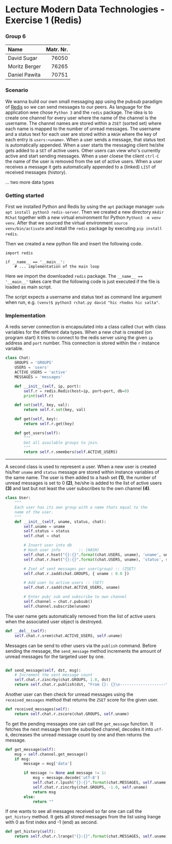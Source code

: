 # Lecture Modern Data Technologies - Exercise 1 (Redis)

### Group 6

| Name | Matr. Nr. |
|:-----|----------:|
| David Sugar | 76050 |
| Moritz Berger| 76265 |
| Daniel Pawita| 70751 |

### Scenario

We wanna build our own small messaging app using the pubsub paradigm
of [Redis](https://redis.io/) so we can send messages to our peers. As
language for the application wee chose `Python 3` and the
`redis` package. The idea is to create one channel for every user
where the name of the channel is the username. The channel names are
stored within a `ZSET` (sorted set) where each name is mapped to the
number of unread messages. The username and a status text for each user are stored 
within a `HASH` where the key of each entry is `users:<uname>`. When
a user sends a message, that status text is automatically appended. When a user
starts the messaging client he/she gets added to a `SET` of active users. Other
users can view who's currently active and start sending messages. When a user
cloese the client `ctrl-C` the name of the user is removed from the set of
active users. When a user receives a message it gets automatically appended
to a (linked) `LIST` of received messages (history).

... two more data types

### Getting started

First we installed Python and Redis by using the `apt` package manager
`sudo apt install python3 redis-server`. Then we created a new directory `mkdir RChat`
together with a new virtual environment for Python `Python3 -m venv venv`.
After that we sourced the virtual environment `source venv/bin/activate`
and install the `redis` package by executing `pip install redis`.

Then we created a new python file and insert the following code.

```
import redis

if __name__ == '__main__':
    # ... implementation of the main loop
```

Here we import the downloaded `redis` package. The `__name__ == '__main__'`
takes care that the following code is just executed if the file
is loaded as main script.

The script expects a username and status text as command line argument when run,
e.g. `(venv)$ python3 rchat.py david "hic rhodos hic salta"`.

### Implementation

A redis server connection is encapsulated into a class called `Chat` with
class variables for the different data types. When a new chat
is created (on program start) it tries to connect to the redis server
using the given `ip` address and `port` number. This connection is stored
within the `r` instance variable.

```python
class Chat:
    GROUPS = 'GROUPS'
    USERS = 'users'
    ACTIVE_USERS = 'active'
    MESSAGES = 'messages'

    def __init__(self, ip, port):
        self.r = redis.Redis(host=ip, port=port, db=0)
        print(self.r)

    def set(self, key, val):
        return self.r.set(key, val)

    def get(self, key):
        return self.r.get(key)

    def get_users(self):
        """
        Get all available groups to join.
        """
        return self.r.smembers(self.ACTIVE_USERS)
```

---

A second class is used to represent a user. When a new user is created
his/her `uname` and `status` message are stored within instance variables
of the same name. The user is then added to a hash set __(1)__, the number
of unread messages is set to 0 __(2)__, he/she is added to the list of
active users __(3)__ and last but not least the user subscribes to the own
channel __(4)__.


```python
class User:
    """
    Each user has its own group with a name thats equal to the
    name of the user.
    """
    def __init__(self, uname, status, chat):
        self.uname = uname
        self.status = status
        self.chat = chat

        # Insert user into db                                                   # (1)
        # Hash user info        :: (HASH)
        self.chat.r.hset("{}:{}".format(chat.USERS, uname), 'uname', uname)
        self.chat.r.hset("{}:{}".format(chat.USERS, uname), 'status', status)

        # Zset of sent messages per user(group) :: (ZSET)                       # (2)
        self.chat.r.zadd(chat.GROUPS, { uname : 0.0 })

        # Add user to active users :: (SET)                                     #(3)
        self.chat.r.sadd(chat.ACTIVE_USERS, uname)

        # Enter pub/ sub and subscribe to own channel                           # (4)
        self.channel = chat.r.pubsub()
        self.channel.subscribe(uname)
```

The user name gets automatically removed from the list of active users when the
associated user object is destroyed.

```python
def __del__(self):
    self.chat.r.srem(chat.ACTIVE_USERS, self.uname)
```

Messages can be send to other users via the `publish` command. Before sending
the message, the `send_message` method increments the amount of unread messages
for the targeted user by one.

```python

def send_message(self, dst, msg):
    # Increment the sent message count
    self.chat.r.zincrby(chat.GROUPS, 1.0, dst)
    return self.chat.r.publish(dst, "From {}: {}\n--------------------\n{}\n--------------------\n".format(self.uname, self.status, msg))

```

Another user can then check for unread messages using the `received_messages`
method that returns the `ZSET` score for the given user.

```python
def received_messages(self):
    return self.chat.r.zscore(chat.GROUPS, self.uname)
```

To get the pending messages one can call the `get_message` function. It fetches
the next message from the subsribed channel, decodes it into `utf-8`, decreases
the unread message count by one and then returns the message.

```python
def get_message(self):
    msg = self.channel.get_message()
    if msg:
        message = msg['data']

        if message != None and message != 1:
            msg = message.decode('utf-8')
            self.chat.r.lpush("{}:{}".format(chat.MESSAGES, self.uname), msg)
            self.chat.r.zincrby(chat.GROUPS, -1.0, self.uname)
            return msg
        else:
            return ""
```

If one wants to see all messages received so far one can call the `get_history`
method. It gets all stored messages from the list using lrange with 0 as first index and
-1 (end) as second.

```python
def get_history(self):
    return self.chat.r.lrange("{}:{}".format(chat.MESSAGES, self.uname), 0, -1)
```

















